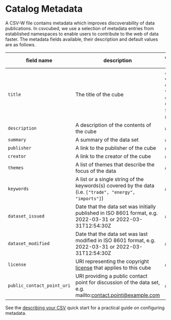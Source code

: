 # Catalog Metadata

A CSV-W file contains metadata which improves discoverability of data publications. In csvcubed, we use a selection of metadata entries from established namespaces to enable users to contribute to the web of data faster. The metadata fields available, their description and default values are as follows.

<!-- TODO Add examples -->

| **field name**             | **description**                                                                                            | **default value**                           |
|----------------------------|------------------------------------------------------------------------------------------------------------|---------------------------------------------|
| `title`                    | The title of the cube                                                                                      | A capital case version of the CSV file name |
| `description`              | A description of the contents of the cube                                                                  | *none*                                      |
| `summary`                  | A summary of the data set                                                                                  | *none*                                      |
| `publisher`                | A link to the publisher of the cube                                                                        | *none*                                      |
| `creator`                  | A link to the creator of the cube                                                                          | *none*                                      |
| `themes`                   | A list of themes that describe the focus of the data                                                       | *none*                                      |
| `keywords`                 | A list or a single string of the keywords(s) covered by the data (i.e. `["trade", "energy", "imports"]`)   | *none*                                      |
| `dataset_issued`           | Date that the data set was initially published in ISO 8601 format, e.g. 2022-03-31 or 2022-03-31T12:54:30Z | *none*                                      |
| `dataset_modified`         | Date that the data set was last modified in ISO 8601 format, e.g. 2022-03-31 or 2022-03-31T12:54:30Z       | *none*                                      |
| `license`                  | URI representing the copyright [license](../linked-data/licenses.md) that applies to this cube             | *none*                                      |
| `public_contact_point_uri` | URI providing a public contact point for discussion of the data set, e.g. mailto:contact.point@example.com | *none*                                      |

See the [describing your CSV](../../quick-start/describing-csv.md) quick start for a practical guide on configuring metadata.
